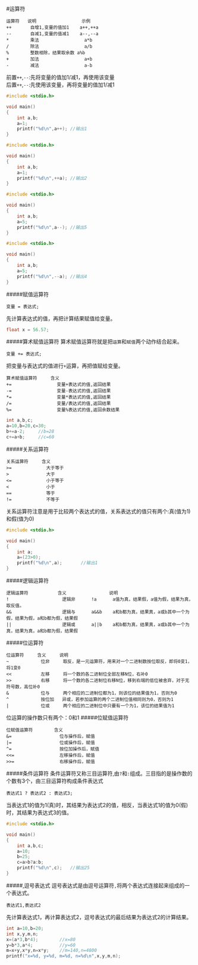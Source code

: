 #运算符
```text
运算符   说明                 示例
++       自增1,变量的值加1    a++,++a
--       自减1,变量的值减1    a--,--a
*        乘法                 a*b
/        除法                 a/b
%        整数相除，结果取余数 a%b
+        加法                 a+b
-        减法                 a-b
```
前置`++`,`--`:先将变量的值加1/减1，再使用该变量				
后置`++`,`--`:先使用该变量，再将变量的值加1/减1
```c
#include <stdio.h>

void main()
{
	int a,b;
	a=1;
	printf("%d\n",a++);	//输出1
}
```
```c
#include <stdio.h>

void main()
{
	int a,b;
	a=1;
	printf("%d\n",++a);	//输出2
}
```
```c
#include <stdio.h>

void main()
{
	int a,b;
	a=5;
	printf("%d\n",a--);	//输出5
}
```
```c
#include <stdio.h>

void main()
{
	int a,b;
	a=5;
	printf("%d\n",--a);	//输出4
}
```
#####赋值运算符
```text
变量 = 表达式;
```
先计算表达式的值，再把计算结果赋值给变量。
```c
float x = 56.57;
```
#####算术赋值运算符
算术赋值运算符就是把`运算`和`赋值`两个动作结合起来。
```text
变量 += 表达式;
```
把变量与表达式的值进行`+`运算，再把值赋给变量。
```text
算术赋值运算符     含义
+=                 变量+表达式的值,返回结果
-=                 变量-表达式的值,返回结果
*=                 变量*表达式的值,返回结果
/=                 变量/表达式的值,返回结果
%=                 变量%表达式的值,返回余数结果
```
```c
int a,b,c;
a=10,b=20,c=30;	
b+=a-2;		//b=28
c+=a+b;		//c=60
```
#####关系运算符
```text
关系运算符     含义
>=             大于等于
>              大于
<=             小于等于
<              小于
==             等于
!=             不等于
```
关系运算符注意是用于比较两个表达式的值，关系表达式的值只有两个:真(值为1)和假(值为0)
```c
#include <stdio.h>

void main()
{
	int a;
	a=(23>0);
	printf("%d\n",a);		//输出1
}
```
#####逻辑运算符
```text
逻辑运算符           含义                说明
!                    逻辑非      !a      a值为真，结果假，a值为假，结果为真，取反值。
&&                   逻辑与      a&&b    a和b都为真，结果真，a或b其中一个为假，结果为假，a和b都为假，结果假
||                   逻辑或      a||b    a和b都为真，结果真，a或b其中一个为真，结果为真，a和b都为假，结果假
```
#####位运算符
```text
位运算符     含义     说明
~            位非     取反，是一元运算符，用来对一个二进制数按位取反，即将0变1，将1变0   
<<           左移     将一个数的各二进制位全部左移N位，右补0
>>           右移     将一个数的各二进制位右移N位，移到右端的低位被舍弃，对于无符号数，高位补0
&            位与     两个相应的二进制位都为1，则该位的结果值为1，否则为0
^            按位加   异或，若参加运算的两个二进制位值相同则为0，否则为1
|            位或     两个相应的二进制位中只要有一个为1，该位的结果值为1
```
位运算的操作数只有两个：0和1
#####位赋值运算符
```text
位赋值运算符        含义
&=                  位与操作后，赋值
|=                  位或操作后，赋值
^=                  按位加操作后，赋值
<<=                 左移操作后，赋值
>>=                 右移操作后，赋值
```
#####条件运算符
条件运算符又称三目运算符,由`?`和`:`组成。三目指的是操作数的个数有3个，由三目运算符构成条件表达式
```text
表达式1 ? 表达式2 : 表达式3;
```
当表达式1的值为1(真)时，其结果为表达式2的值，相反，当表达式1的值为0(假)时，其结果为表达式3的值。
```c
#include <stdio.h>

void main()
{
	int a,b,c;
	a=10;
	b=25;
	c=a>b?a:b;
	printf("%d\n",c);	//输出25
}
```
#####,逗号表达式
逗号表达式是由逗号运算符`,`将两个表达式连接起来组成的一个表达式。
```text
表达式1,表达式2
```
先计算表达式1，再计算表达式2，逗号表达式的最后结果为表达式2的计算结果。
```c
int a=10,b=20;
int x,y,m,n;
x=(a*3,b*4);		//x=80
y=b*3,a*4;			//y=60
m=x+y,x*y,n=x*y;	//m=140,n=4800
printf("x=%d, y=%d, m=%d, n=%d\n",x,y,m,n);
```
